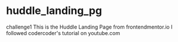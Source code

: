 # huddle_landing_pg
challenge1
This is the Huddle Landing Page from frontendmentor.io 
I followed codercoder's tutorial on youtube.com 
